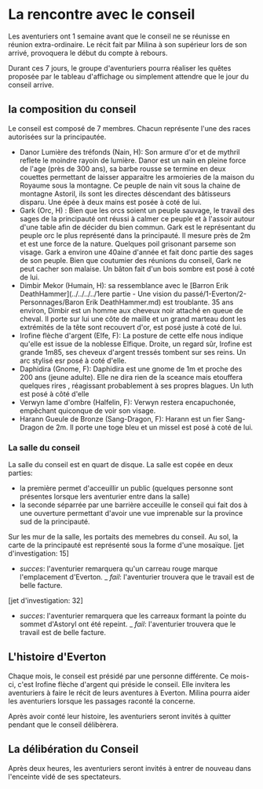 # La rencontre avec le conseil

Les aventuriers ont 1 semaine avant que le conseil ne se réunisse en réunion extra-ordinaire. Le récit fait par Milina 
à son supérieur lors de son arrivé, provoquera le début du compte à rebours.

Durant ces 7 jours, le groupe d'aventuriers pourra réaliser les quêtes proposée par le tableau d'affichage ou simplement
attendre que le jour du conseil arrive.

## la composition du conseil

Le conseil est composé de 7 membres. Chacun représente l'une des races autorisées sur la principautée. 
-   Danor Lumière des tréfonds (Nain, H): Son armure d'or et de mythril reflete le moindre rayoin de lumière. Danor est un nain en 
pleine force de l'age (près de 300 ans), sa barbe rousse se termine en deux couettes permettant de laisser apparaitre les armoieries de la maison 
du Royaume sous la montagne. Ce peuple de nain vit sous la chaine de montagne Astoril, ils sont les directes déscendant des bâtisseurs 
 disparu. Une épée à deux mains est posée à coté de lui.
-   Gark (Orc, H) : Bien que les orcs soient un peuple sauvage, le travail des sages de la principauté ont réussi à calmer ce peuple et 
à l'assoir autour d'une table afin de décider du bien commun. Gark est le représentant du peuple orc le plus représenté dans la principauté. Il mesure 
près de 2m et est une force de la nature. Quelques poil grisonant parseme son visage. Gark a environ une 40aine d'année et 
fait donc partie des sages de son peuple. Bien que coutumier des réunions du conseil, Gark ne peut cacher son malaise. Un bâton fait d'un bois sombre 
est posé à coté de lui.
-   Dimbir Mekor (Humain, H): sa ressemblance avec le [Barron Erik DeathHammer](../../../../1ere partie - Une vision du passé/1-Everton/2-Personnages/Baron Erik DeathHammer.md) est troublante. 35 ans environ, Dimbir est un homme aux cheveux noir 
attaché en queue de cheval. Il porte sur lui une côte de maille et un grand marteau dont les extrémités de la tête sont recouvert d'or, 
est posé juste à coté de lui.
-   Irofine flèche d'argent (Elfe, F): La posture de cette elfe nous indique qu'elle est issue de la noblesse Elfique. Droite, un regard sûr, Irofine 
est grande 1m85, ses cheveux d'argent tressés tombent sur ses reins. Un arc stylisé esr posé à coté d'elle.
-   Daphidira (Gnome, F): Daphidira est une gnome de 1m et proche des 200 ans (jeune adulte). Elle ne dira rien de la sceance mais etouffera quelques rires 
, réagissant probablement à ses propres blagues. Un luth est posé à côté d'elle
-   Verwyn lame d'ombre (Halfelin, F): Verwyn restera encapuchonée, empêchant quiconque de voir son visage.
-   Harann Gueule de Bronze (Sang-Dragon, F): Harann est un fier Sang-Dragon de 2m. Il porte une toge bleu et un missel est posé à coté de lui.

### La salle du conseil
La salle du conseil est en quart de disque. La salle est copée en deux parties:
- la première permet d'acceuillir un public (quelques personne sont présentes lorsque lers aventurier entre dans la salle)
- la seconde séparrée par une barrière acceuille le conseil qui fait dos à une ouverture permettant d'avoir une vue imprenable sur 
la province sud de la principauté.

Sur les mur de la salle, les portaits des memebres du conseil. Au sol, la carte de la principauté est représenté sous la forme d'une mosaïque.
[jet d'investigation: 15]
- _succes_: l'aventurier remarquera qu'un carreau rouge marque l'emplacement d'Everton.
_ _fail_: l'aventurier trouvera que le travail est de belle facture.

[jet d'investigation: 32]
- _succes_: l'aventurier remarquera que les carreaux formant la pointe du sommet d'Astoryl ont été repeint.
_ _fail_: l'aventurier trouvera que le travail est de belle facture.


## L'histoire d'Everton

Chaque mois, le conseil est présidé par une personne différente. Ce mois-ci, c'est Irofine flèche d'argent qui préside le conseil. Elle invitera les 
aventuriers à faire le récit de leurs aventures à Everton. Milina pourra aider les aventuriers lorsque les passages raconté la concerne.

Après avoir conté leur histoire, les aventuriers seront invités à quitter pendant que le conseil délibèrera. 

## La délibération du Conseil

Après deux heures, les aventuriers seront invités à entrer de nouveau dans l'enceinte vidé de ses spectateurs.


